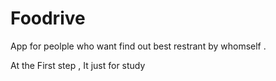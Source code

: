 # Foodrive


App for peolple who want find out best restrant by whomself .

At the First step , It just for study
